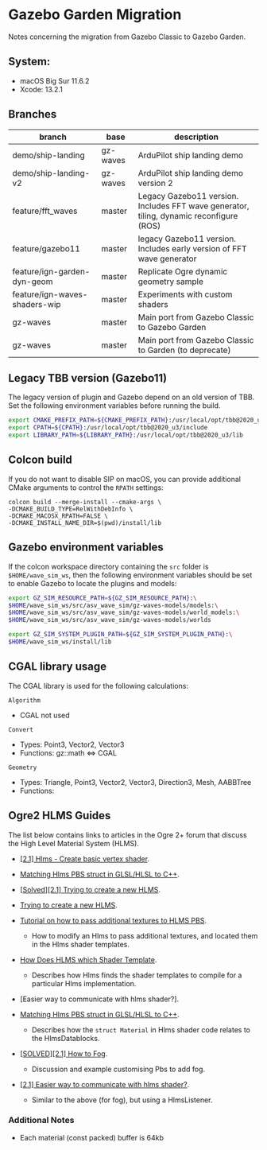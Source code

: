 
# Gazebo Garden Migration

Notes concerning the migration from Gazebo Classic to Gazebo Garden.

## System:

- macOS Big Sur 11.6.2
- Xcode: 13.2.1

## Branches

| branch | base | description |
| --- | --- | --- |
| demo/ship-landing | gz-waves | ArduPilot ship landing demo |
| demo/ship-landing-v2 | gz-waves | ArduPilot ship landing demo version 2 |
| feature/fft_waves | master| Legacy Gazebo11 version. Includes FFT wave generator, tiling, dynamic reconfigure (ROS) |
| feature/gazebo11 | master | legacy Gazebo11 version. Includes early version of FFT wave generator |
| feature/ign-garden-dyn-geom | master | Replicate Ogre dynamic geometry sample |
| feature/ign-waves-shaders-wip | master | Experiments with custom shaders |
| gz-waves | master | Main port from Gazebo Classic to Gazebo Garden |
| gz-waves | master | Main port from Gazebo Classic to Garden (to deprecate) |


## Legacy TBB version (Gazebo11)

The legacy version of plugin and Gazebo depend on an old version of TBB. Set the following environment variables before running the build.

```bash
export CMAKE_PREFIX_PATH=${CMAKE_PREFIX_PATH}:/usr/local/opt/tbb@2020_u3
export CPATH=${CPATH}:/usr/local/opt/tbb@2020_u3/include
export LIBRARY_PATH=${LIBRARY_PATH}:/usr/local/opt/tbb@2020_u3/lib
```

## Colcon build

If you do not want to disable SIP on macOS, you can provide additional CMake arguments to
control the `RPATH` settings:

```
colcon build --merge-install --cmake-args \
-DCMAKE_BUILD_TYPE=RelWithDebInfo \
-DCMAKE_MACOSX_RPATH=FALSE \
-DCMAKE_INSTALL_NAME_DIR=$(pwd)/install/lib
```

## Gazebo environment variables

If the colcon workspace directory containing the `src` folder is `$HOME/wave_sim_ws`, then the following environment variables should be set to enable Gazebo to locate the plugins and models:

```bash
export GZ_SIM_RESOURCE_PATH=${GZ_SIM_RESOURCE_PATH}:\
$HOME/wave_sim_ws/src/asv_wave_sim/gz-waves-models/models:\
$HOME/wave_sim_ws/src/asv_wave_sim/gz-waves-models/world_models:\
$HOME/wave_sim_ws/src/asv_wave_sim/gz-waves-models/worlds

export GZ_SIM_SYSTEM_PLUGIN_PATH=${GZ_SIM_SYSTEM_PLUGIN_PATH}:\
$HOME/wave_sim_ws/install/lib
```

## CGAL library usage

The CGAL library is used for the following calculations:

`Algorithm`
- CGAL not used

`Convert`
- Types: Point3, Vector2, Vector3
- Functions: gz::math <=> CGAL

`Geometry`
- Types: Triangle, Point3, Vector2, Vector3, Direction3, Mesh, AABBTree
- Functions:  


## Ogre2 HLMS Guides

The list below contains links to articles in the Ogre 2+ forum that discuss the High Level Material System (HLMS). 

- [[2.1] Hlms - Create basic vertex shader](https://forums.ogre3d.org/viewtopic.php?f=2&t=85410&p=524471#p524412).

- [Matching Hlms PBS struct in GLSL/HLSL to C++](https://forums.ogre3d.org/viewtopic.php?f=25&t=84066).

- [[Solved][2.1] Trying to create a new HLMS](https://forums.ogre3d.org/viewtopic.php?f=25&t=83763&p=519279#p519340).

- [Trying to create a new HLMS](http://www.ogre3d.org/forums/viewtopic.php?f=25&t=83763).

- [Tutorial on how to pass additional textures to HLMS PBS](https://forums.ogre3d.org/viewtopic.php?f=25&t=84539).
    - How to modify an Hlms to pass additional textures, and located them in the Hlms shader templates.

- [How Does HLMS which Shader Template](https://forums.ogre3d.org/viewtopic.php?f=25&t=84510).
    - Describes how Hlms finds the shader templates to compile for a particular Hlms implementation.

- [Easier way to communicate with hlms shader?].

- [Matching Hlms PBS struct in GLSL/HLSL to C++](https://forums.ogre3d.org/viewtopic.php?f=25&t=84066).
    - Describes how the `struct Material` in Hlms shader code relates to the HlmsDatablocks.

- [[SOLVED][2.1] How to Fog](https://forums.ogre3d.org/viewtopic.php?f=25&t=82878).
    - Discussion and example customising Pbs to add fog.

- [[2.1] Easier way to communicate with hlms shader?](https://forums.ogre3d.org/viewtopic.php?f=25&t=83081#p518819).
    - Similar to the above (for fog), but using a HlmsListener.

### Additional Notes

- Each material (const packed) buffer is 64kb 